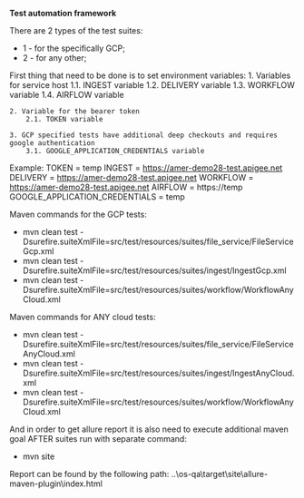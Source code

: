 **Test automation framework** 

There are 2 types of the test suites:

*  	1 - for the specifically GCP;
*  	2 - for any other;

First thing that need to be done is to set environment variables:
    1. Variables for service host
        1.1. INGEST variable
        1.2. DELIVERY variable
        1.3. WORKFLOW variable
        1.4. AIRFLOW variable

    2. Variable for the bearer token
        2.1. TOKEN variable

    3. GCP specified tests have additional deep checkouts and requires google authentication
        3.1. GOOGLE_APPLICATION_CREDENTIALS variable

Example:
 TOKEN = temp
 INGEST = https://amer-demo28-test.apigee.net
 DELIVERY = https://amer-demo28-test.apigee.net
 WORKFLOW = https://amer-demo28-test.apigee.net
 AIRFLOW = https://temp
 GOOGLE_APPLICATION_CREDENTIALS = temp

Maven commands for the GCP tests:
* 	mvn clean test -Dsurefire.suiteXmlFile=src/test/resources/suites/file_service/FileServiceGcp.xml
* 	mvn clean test -Dsurefire.suiteXmlFile=src/test/resources/suites/ingest/IngestGcp.xml
* 	mvn clean test -Dsurefire.suiteXmlFile=src/test/resources/suites/workflow/WorkflowAnyCloud.xml

Maven commands for ANY cloud tests:
* 	mvn clean test -Dsurefire.suiteXmlFile=src/test/resources/suites/file_service/FileServiceAnyCloud.xml
* 	mvn clean test -Dsurefire.suiteXmlFile=src/test/resources/suites/ingest/IngestAnyCloud.xml
* 	mvn clean test -Dsurefire.suiteXmlFile=src/test/resources/suites/workflow/WorkflowAnyCloud.xml

And in order to get allure report it is also need to execute additional maven goal AFTER suites run with separate command:

* 	mvn site

Report can be found by the following path: ..\os-qa\target\site\allure-maven-plugin\index.html